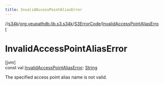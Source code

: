 ```yaml
---
title: InvalidAccessPointAliasError
---
```

//[s34k](../../../index.html)/[org.veupathdb.lib.s3.s34k](../index.html)/[S3ErrorCode](index.html)/[InvalidAccessPointAliasError](-invalid-access-point-alias-error.html)



# InvalidAccessPointAliasError



[jvm]\
const val [InvalidAccessPointAliasError](-invalid-access-point-alias-error.html): [String](https://kotlinlang.org/api/latest/jvm/stdlib/kotlin/-string/index.html)



The specified access point alias name is not valid.





